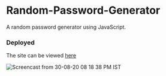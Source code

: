 # Random-Password-Generator
A random password generator using JavaScript.

### Deployed
The site can be viewed [here](https://ashutoshdash1999.github.io/Random-Password-Generator/)

![Screencast from 30-08-20 08 18 38 PM IST](https://user-images.githubusercontent.com/46455250/91662686-91183980-eb01-11ea-82db-77a79e030cff.gif)
